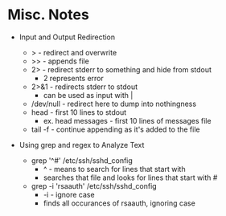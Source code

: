 # Misc. Notes

* Input and Output Redirection
  * \> - redirect and overwrite
  * \>> - appends file
  * 2> - redirect stderr to something and hide from stdout
    * 2 represents error
  * 2>&1 - redirects stderr to stdout
    * can be used as input with |
  * /dev/null - redirect here to dump into nothingness
  * head - first 10 lines to stdout
    * ex. head messages - first 10 lines of messages file
  * tail -f - continue appending as it's added to the file

* Using grep and regex to Analyze Text
  * grep '^#' /etc/ssh/sshd_config
    * ^ - means to search for lines that start with
    * searches that file and looks for lines that start with #
  * grep -i 'rsaauth' /etc/ssh/sshd_config
    * -i - ignore case
    * finds all occurances of rsaauth, ignoring case

